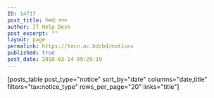 ```yaml
---
ID: 14717
post_title: বিজ্ঞপ্তি ফলক
author: IT Help Desk
post_excerpt: ""
layout: page
permalink: https://tecn.ac.bd/bd/notices
published: true
post_date: 2018-03-14 09:29:19
---
```

[posts_table post_type="notice" sort_by="date" columns="date,title" filters="tax:notice_type" rows_per_page="20" links="title"]